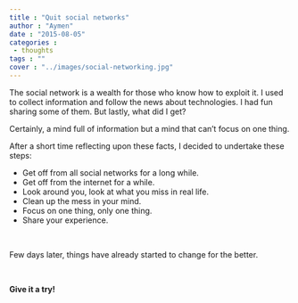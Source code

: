 ```yaml
---
title : "Quit social networks"
author : "Aymen"
date : "2015-08-05"
categories : 
 - thoughts
tags : ""
cover : "../images/social-networking.jpg"
---
```


The social network is a wealth for those who know how to exploit it. I used to collect information and follow the news about technologies. I had fun sharing some of them. But lastly, what did I get?

Certainly, a mind full of information but a mind that can’t focus on one thing.

After a short time reflecting upon these facts, I decided to undertake these steps:

- Get off from all social networks for a long while.
- Get off from the internet for a while.
- Look around you, look at what you miss in real life.
- Clean up the mess in your mind.
- Focus on one thing, only one thing.
- Share your experience.

 

Few days later, things have already started to change for the better.

 

**Give it a try!**
